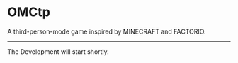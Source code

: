 # OMCtp
A third-person-mode game inspired by MINECRAFT and FACTORIO.

---

The Development will start shortly.
